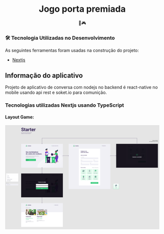 <h1 align="center">Jogo porta premiada</h1>
<p align="center">🚀🎮</p>


### 🛠 Tecnologia Utilizadas no Desenvolvimento 

As seguintes ferramentas foram usadas na construção do projeto:

- [Nextjs](https://nextjs.org/docs/advanced-features/custom-document)   


## Informação do aplicativo
Projeto de aplicativo de conversa com nodejs no backend é react-native no mobile
usando api rest e soket.io para comunição.


### Tecnologias utilizadas  Nextjs usando TypeScript 

#### Layout Game:

![layout](https://github.com/PabloSanttana/Curso-NLW-01/blob/master/layout.png)

